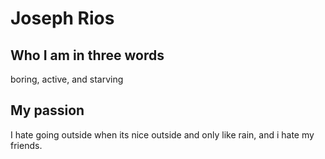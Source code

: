 # Joseph Rios

## Who I am in three words

boring, active, and starving

## My passion

I hate going outside when its nice outside and only like rain, and i hate my friends.
